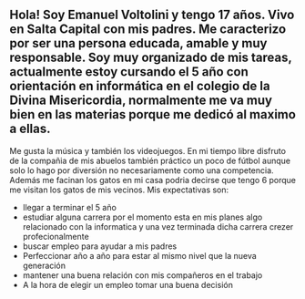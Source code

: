 ## Hola! Soy Emanuel Voltolini y tengo 17 años. Vivo en Salta Capital con mis padres. Me caracterizo por ser una persona educada, amable y muy responsable. Soy muy organizado de mis tareas, actualmente estoy cursando el 5 año con orientación en informática en el colegio de la Divina Misericordia, normalmente me va muy bien en las materias porque me dedicó al maximo a ellas.
Me gusta la música y también los videojuegos. En mi tiempo libre disfruto de la compañia de mis abuelos también práctico un poco de fútbol aunque solo lo hago por diversión no necesariamente como una competencia. Además me facinan los gatos en mi casa podria decirse que tengo 6 porque me visitan los gatos de mis vecinos.
Mis expectativas son: 
- llegar a terminar el 5 año
- estudiar alguna carrera por el momento esta en mis planes algo relacionado con la informatica y una vez terminada dicha carrera crezer profecionalmente
- buscar empleo para ayudar a mis padres
- Perfeccionar año a año para estar al mismo nivel que la nueva generación
- mantener una buena relación con mis compañeros en el trabajo
- A la hora de elegir un empleo tomar una buena decisión



